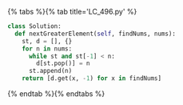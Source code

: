 {% tabs %}{% tab title='LC_496.py' %}

```py
class Solution:
  def nextGreaterElement(self, findNums, nums):
    st, d = [], {}
    for n in nums:
      while st and st[-1] < n:
        d[st.pop()] = n
      st.append(n)
    return [d.get(x, -1) for x in findNums]
```

{% endtab %}{% endtabs %}
